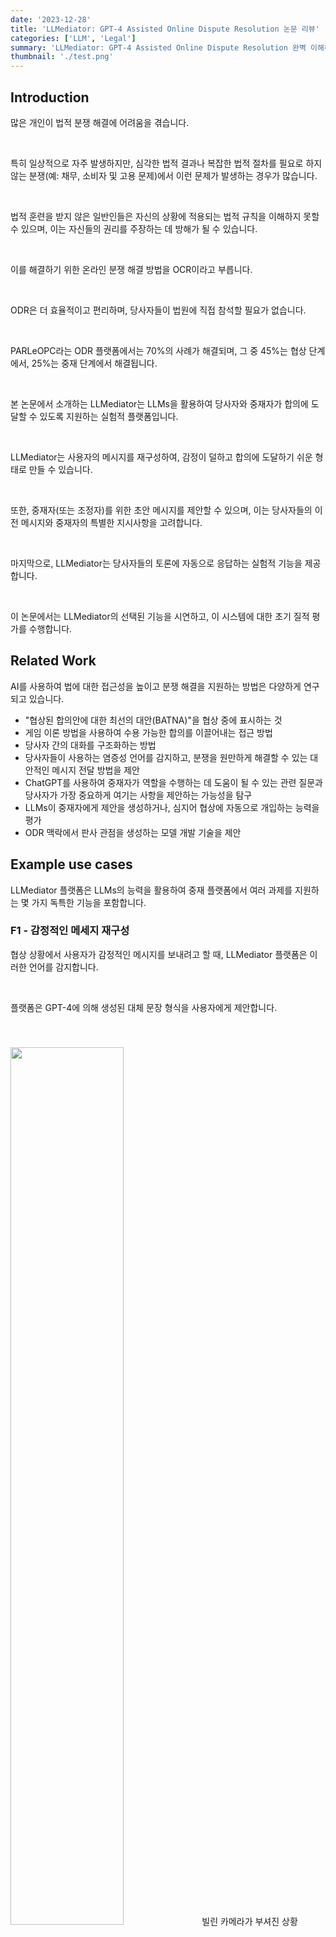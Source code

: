 ```yaml
---
date: '2023-12-28'
title: 'LLMediator: GPT-4 Assisted Online Dispute Resolution 논문 리뷰'
categories: ['LLM', 'Legal']
summary: 'LLMediator: GPT-4 Assisted Online Dispute Resolution 완벽 이해하기.'
thumbnail: './test.png'
---
```


<div id="Introduction"></div>

## Introduction

많은 개인이 법적 분쟁 해결에 어려움을 겪습니다. 

<br>

특히 일상적으로 자주 발생하지만, 심각한 법적 결과나 복잡한 법적 절차를 필요로 하지 않는 분쟁(예: 채무, 소비자 및 고용 문제)에서 이런 문제가 발생하는 경우가 많습니다.

<br>

법적 훈련을 받지 않은 일반인들은 자신의 상황에 적용되는 법적 규칙을 이해하지 못할 수 있으며, 이는 자신들의 권리를 주장하는 데 방해가 될 수 있습니다.

<br>

이를 해결하기 위한 온라인 분쟁 해결 방법을 OCR이라고 부릅니다.

<br>

ODR은 더 효율적이고 편리하며, 당사자들이 법원에 직접 참석할 필요가 없습니다.

<br>

PARLeOPC라는 ODR 플랫폼에서는 70%의 사례가 해결되며, 그 중 45%는 협상 단계에서, 25%는 중재 단계에서 해결됩니다.

<br>

본 논문에서 소개하는 LLMediator는 LLMs을 활용하여 당사자와 중재자가 합의에 도달할 수 있도록 지원하는 실험적 플랫폼입니다.

<br>

LLMediator는 사용자의 메시지를 재구성하여, 감정이 덜하고 합의에 도달하기 쉬운 형태로 만들 수 있습니다.

<br>

또한, 중재자(또는 조정자)를 위한 초안 메시지를 제안할 수 있으며, 이는 당사자들의 이전 메시지와 중재자의 특별한 지시사항을 고려합니다.

<br>

마지막으로, LLMediator는 당사자들의 토론에 자동으로 응답하는 실험적 기능을 제공합니다.

<br>

이 논문에서는 LLMediator의 선택된 기능을 시연하고, 이 시스템에 대한 초기 질적 평가를 수행합니다.

<div id="Related Work"></div>

## Related Work

AI를 사용하여 법에 대한 접근성을 높이고 분쟁 해결을 지원하는 방법은 다양하게 연구되고 있습니다.

- "협상된 합의안에 대한 최선의 대안(BATNA)"을 협상 중에 표시하는 것
- 게임 이론 방법을 사용하여 수용 가능한 합의를 이끌어내는 접근 방법
- 당사자 간의 대화를 구조화하는 방법 
- 당사자들이 사용하는 염증성 언어를 감지하고, 분쟁을 원만하게 해결할 수 있는 대안적인 메시지 전달 방법을 제안
- ChatGPT를 사용하여 중재자가 역할을 수행하는 데 도움이 될 수 있는 관련 질문과 당사자가 가장 중요하게 여기는 사항을 제안하는 가능성을 탐구
- LLMs이 중재자에게 제안을 생성하거나, 심지어 협상에 자동으로 개입하는 능력을 평가
- ODR 맥락에서 판사 관점을 생성하는 모델 개발 기술을 제안

<div id="Example use cases"></div>

## Example use cases

LLMediator 플랫폼은 LLMs의 능력을 활용하여 중재 플랫폼에서 여러 과제를 지원하는 몇 가지 독특한 기능을 포함합니다.

###  F1 - 감정적인 메세지 재구성

협상 상황에서 사용자가 감정적인 메시지를 보내려고 할 때, LLMediator 플랫폼은 이러한 언어를 감지합니다.

<br>

플랫폼은 GPT-4에 의해 생성된 대체 문장 형식을 사용자에게 제안합니다.

<img style="width: 60%; margin-top: 40px;" id="output" src="LLMediator/message.PNG">
빌린 카메라가 부셔진 상황

###  F2 - 중재자를 위한 메시지 초안 제안

중재자는 당사자들이 친근한 해결책에 도달할 수 있도록 격려하는 역할을 합니다.

<br>

협상이 교착 상태에 있거나 결론에 이르지 못했을 때, 중재자의 개입이 중요할 수 있습니다.

<br>

중재자를 위해 GPT-4를 사용하여 이전에 보낸 메시지를 읽고 당사자들을 친근한 해결책으로 부드럽게 안내하는 제안 메시지를 초안합니다.

<img style="width: 60%; margin-top: 40px;" id="output" src="LLMediator/suggestion.PNG">

###  F3 - 자동적으로 개입

일부 상황에서는 모델이 협상에 자동으로 개입하는 것이 타당할 수 있습니다.

<br>

예를 들어, 분쟁 가치가 인간 중재자를 고용하기에는 너무 낮거나, 특정 지역에서 모든 분쟁을 다룰 중재자가 부족한 경우가 이에 해당될 수 있습니다.

<br>

LLMediator는 자동적으로 메시지를 생성하여 당사자들에게 보냈으며, 합의를 장려하기 위해 몇 가지 가능한 옵션을 제안했습니다.

<img style="width: 50%; margin-top: 40px;" id="output" src="LLMediator/automatic.PNG">

<div id="Technical considerations"></div>

## Technical considerations

### Large language model used

시스템에는 OpenAI가 개발한 GPT-4 모델이 사용되었습니다.

<br>

GPT-4는 다양한 작업에서 인상적인 성능을 보여주었으며, Uniform Bar Examination(변호사 시험) 통과와 같은 뛰어난 성과를 달성했습니다.

### F1 - 감정적인 메세지 재구성

**Detect a message requiring intervention**

<br>

GPT-4에게 모든 메시지를 전송하고 염증성 여부를 문의하는 방법은 메시지의 양에 따라 비용이 많이 들고 플랫폼에 지연을 초래할 수 있으며, 다른 당사자에게 메시지를 보내기 전에 분석해야 하므로 사용자에게 혼란을 줄 수 있습니다.

<br>

더 정교한 감정적 메시지 감지 방법은 향후 연구에서 탐구가 필요할 것으로 보입니다.

<br>

**Reformulating the message**

<br>

사용된 prompt:

<br>

"당신은 ODR(온라인 분쟁 해결) 플랫폼입니다. 당사자의 채팅 메시지가 주어졌습니다. 내용은 유지하되, 메시지를 덜 대립적이고 원만한 합의에 더 도움이 되도록 재구성하세요. 재구성된 메시지로 직접 응답하고, 설명하지 마세요."

<br>

목표는 메시지를 덜 대립적이고, 원만한 합의에 더 유도하는 방향으로 만드는 것입니다. 또한 사용자의 요구에 따라 좀 더 방어적 혹은 공격적으로 재구성하는 방법에 대한 연구도 필요합니다.

### F2 - 중재자를 위한 메시지 초안 제안

**Generating the message suggestion**

<br>

사용된 prompt:

<br>

"당신은 중재자입니다. 당신의 목표는 두 당사자의 토론을 양 당사자 모두에게 수용 가능한 원만한 해결책으로 유도하는 것입니다. 당사자들 사이의 이 커뮤니케이션에 응답하세요. 중재자의 역할에 충실하되, 당사자들의 대화를 완성하지 마세요. 중립을 유지하고, 어느 한쪽 당사자의 편을 들지 마세요."

<br>

모델에는 대화에서 가장 최근의 10개 메시지가 맥락으로 제공되며, 중재자가 추가 지시를 입력할 수 있습니다.

### F3 - 자동적으로 개입

이는 매우 흥미롭고 강력한 사용 사례가 될 수 있지만 여러 가지 상당한 위험도 내포하고 있습니다. 따라서 그러한 시스템을 구축하기 전에 상당한 연구가 수행되어야 합니다.

<br>

**Triggers**

- 활동이 없는 기간이 일정 시간 지속될 때
- 당사자 간 토론이 격해질 때
- 일정 메시지마다(예: 10개의 메시지마다)
- 당사자 중 한 명이 요청할 때